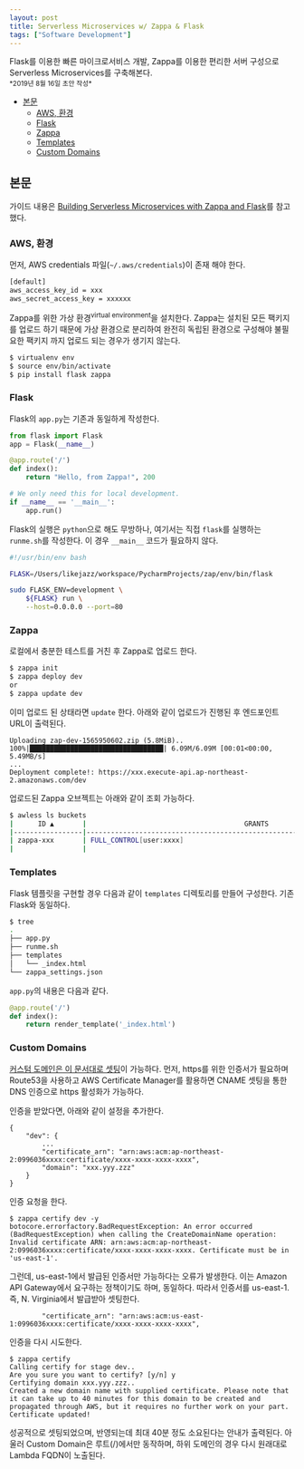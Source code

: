 ```yaml
---
layout: post
title: Serverless Microservices w/ Zappa & Flask
tags: ["Software Development"]
---
```


<div class="message">
Flask를 이용한 빠른 마이크로서비스 개발, Zappa를 이용한 편리한 서버 구성으로 Serverless Microservices를 구축해본다.
</div>

<small>
*2019년 8월 16일 초안 작성*  
</small>

<!-- TOC -->

- [본문](#본문)
    - [AWS, 환경](#aws-환경)
    - [Flask](#flask)
    - [Zappa](#zappa)
    - [Templates](#templates)
    - [Custom Domains](#custom-domains)

<!-- /TOC -->

## 본문

가이드 내용은 [Building Serverless Microservices with Zappa and Flask](https://www.gun.io/blog/serverless-microservices-with-zappa-and-flask)를 참고 했다.

### AWS, 환경
먼저, AWS credentials 파일(`~/.aws/credentials`)이 존재 해야 한다.

```bash
[default]
aws_access_key_id = xxx
aws_secret_access_key = xxxxxx
```

Zappa를 위한 가상 환경<sup>virtual environment</sup>을 설치한다. Zappa는 설치된 모든 팩키지를 업로드 하기 때문에 가상 환경으로 분리하여 완전히 독립된 환경으로 구성해야 불필요한 팩키지 까지 업로드 되는 경우가 생기지 않는다.

```bash
$ virtualenv env
$ source env/bin/activate
$ pip install flask zappa
```

### Flask
Flask의 `app.py`는 기존과 동일하게 작성한다.
```python
from flask import Flask
app = Flask(__name__)

@app.route('/')
def index():
    return "Hello, from Zappa!", 200

# We only need this for local development.
if __name__ == '__main__':
    app.run()
```

Flask의 실행은 `python`으로 해도 무방하나, 여기서는 직접 `flask`를 실행하는 `runme.sh`를 작성한다. 이 경우 `__main__` 코드가 필요하지 않다.
```bash
#!/usr/bin/env bash

FLASK=/Users/likejazz/workspace/PycharmProjects/zap/env/bin/flask

sudo FLASK_ENV=development \
    ${FLASK} run \
    --host=0.0.0.0 --port=80
```

### Zappa
로컬에서 충분한 테스트를 거친 후 Zappa로 업로드 한다.
```bash
$ zappa init
$ zappa deploy dev
or
$ zappa update dev
```

이미 업로드 된 상태라면 `update` 한다. 아래와 같이 업로드가 진행된 후 엔드포인트 URL이 출력된다.

```
Uploading zap-dev-1565950602.zip (5.8MiB)..
100%|█████████████████████████████████| 6.09M/6.09M [00:01<00:00, 5.49MB/s]
...
Deployment complete!: https://xxx.execute-api.ap-northeast-2.amazonaws.com/dev
```

업로드된 Zappa 오브젝트는 아래와 같이 조회 가능하다.
```bash
$ awless ls buckets
|      ID ▲       |                                       GRANTS            | CREATED |
|-----------------|---------------------------------------------------------|---------|
| zappa-xxx       | FULL_CONTROL[user:xxxx]                                 | 4 mins  |
|                 |                                                         |         |
```

### Templates
Flask 템플릿을 구현할 경우 다음과 같이 `templates` 디렉토리를 만들어 구성한다. 기존 Flask와 동일하다.
```bash
$ tree
.
├── app.py
├── runme.sh
├── templates
│   └── _index.html
└── zappa_settings.json
```

`app.py`의 내용은 다음과 같다.
```python
@app.route('/')
def index():
    return render_template('_index.html')
```

### Custom Domains
[커스텀 도메인은 이 문서대로 셋팅](https://romandc.com/zappa-django-guide/walk_domain/#using-the-built-in-zappa-commands)이 가능하다. 먼저, https를 위한 인증서가 필요하며 Route53을 사용하고 AWS Certificate Manager를 활용하면 CNAME 셋팅을 통한 DNS 인증으로 https 활성화가 가능하다.

인증을 받았다면, 아래와 같이 설정을 추가한다.
```
{
    "dev": {
        ...
        "certificate_arn": "arn:aws:acm:ap-northeast-2:0996036xxxx:certificate/xxxx-xxxx-xxxx-xxxx",
        "domain": "xxx.yyy.zzz"
    }
}
```

인증 요청을 한다.

```
$ zappa certify dev -y
botocore.errorfactory.BadRequestException: An error occurred (BadRequestException) when calling the CreateDomainName operation: Invalid certificate ARN: arn:aws:acm:ap-northeast-2:0996036xxxx:certificate/xxxx-xxxx-xxxx-xxxx. Certificate must be in 'us-east-1'.
```

그런데, us-east-1에서 발급된 인증서만 가능하다는 오류가 발생한다. 이는 Amazon API Gateway에서 요구하는 정책이기도 하며, 동일하다. 따라서 인증서를 us-east-1. 즉, N. Virginia에서 발급받아 셋팅한다.

```
        "certificate_arn": "arn:aws:acm:us-east-1:0996036xxxx:certificate/xxxx-xxxx-xxxx-xxxx",
```

인증을 다시 시도한다.
```
$ zappa certify
Calling certify for stage dev..
Are you sure you want to certify? [y/n] y
Certifying domain xxx.yyy.zzz..
Created a new domain name with supplied certificate. Please note that it can take up to 40 minutes for this domain to be created and propagated through AWS, but it requires no further work on your part.
Certificate updated!
```

성공적으로 셋팅되었으며, 반영되는데 최대 40분 정도 소요된다는 안내가 출력된다. 아울러 Custom Domain은 루트(/)에서만 동작하며, 하위 도메인의 경우 다시 원래대로 Lambda FQDN이 노출된다.